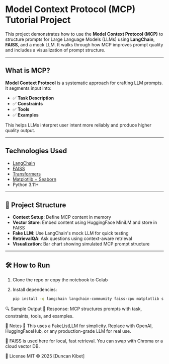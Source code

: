 #  Model Context Protocol (MCP) Tutorial Project

This project demonstrates how to use the **Model Context Protocol (MCP)** to structure prompts for Large Language Models (LLMs) using **LangChain**, **FAISS**, and a mock LLM. It walks through how MCP improves prompt quality and includes a visualization of prompt structure.

---

## What is MCP?

**Model Context Protocol** is a systematic approach for crafting LLM prompts. It segments input into:
- ✅ **Task Description**
- ✅ **Constraints**
- ✅ **Tools**
- ✅ **Examples**

This helps LLMs interpret user intent more reliably and produce higher quality output.

---

## Technologies Used

- [LangChain](https://github.com/langchain-ai/langchain)
- [FAISS](https://github.com/facebookresearch/faiss)
- [Transformers](https://huggingface.co/docs/transformers)
- [Matplotlib + Seaborn](https://seaborn.pydata.org/)
- Python 3.11+

---

## 📂 Project Structure

- **Context Setup**: Define MCP content in memory
- **Vector Store**: Embed content using HuggingFace MiniLM and store in FAISS
- **Fake LLM**: Use LangChain's mock LLM for quick testing
- **RetrievalQA**: Ask questions using context-aware retrieval
- **Visualization**: Bar chart showing simulated MCP prompt structure

---

## 🛠️ How to Run

1. Clone the repo or copy the notebook to Colab
2. Install dependencies:

   ```bash
   pip install -q langchain langchain-community faiss-cpu matplotlib seaborn


🔍 Sample Output
🧠 Response: MCP structures prompts with task, constraints, tools, and examples.

📌 Notes
🔧 This uses a FakeListLLM for simplicity. Replace with OpenAI, HuggingFaceHub, or any production-grade LLM for real use.

🧪 FAISS is used here for local, fast retrieval. You can swap with Chroma or a cloud vector DB.

📄 License
MIT © 2025 [Duncan Kibet]

